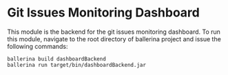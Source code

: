 # Git Issues Monitoring Dashboard

This module is the backend for the git issues monitoring dashboard. To run this module, navigate to the root directory of ballerina project and issue the following commands: 

    ballerina build dashboardBackend
    ballerina run target/bin/dashboardBackend.jar
